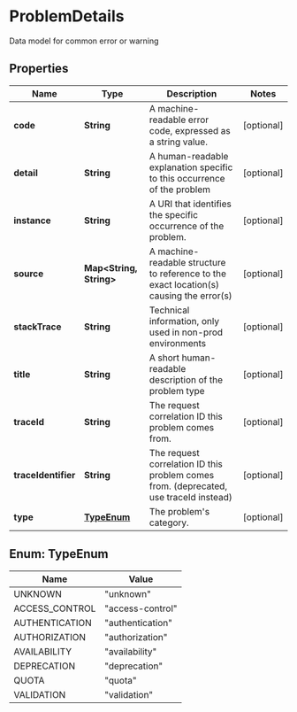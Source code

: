 

# ProblemDetails

Data model for common error or warning

## Properties

| Name | Type | Description | Notes |
|------------ | ------------- | ------------- | -------------|
|**code** | **String** | A machine-readable  error code, expressed as a string value. |  [optional] |
|**detail** | **String** | A human-readable explanation specific to this occurrence of the problem |  [optional] |
|**instance** | **String** | A URI that identifies the specific occurrence of the problem. |  [optional] |
|**source** | **Map&lt;String, String&gt;** | A machine-readable structure to reference to the exact location(s) causing the error(s) |  [optional] |
|**stackTrace** | **String** | Technical information, only used in non-prod environments |  [optional] |
|**title** | **String** | A short human-readable description of the problem type |  [optional] |
|**traceId** | **String** | The request correlation ID this problem comes from. |  [optional] |
|**traceIdentifier** | **String** | The request correlation ID this problem comes from. (deprecated, use traceId instead) |  [optional] |
|**type** | [**TypeEnum**](#TypeEnum) | The problem&#39;s category. |  [optional] |



## Enum: TypeEnum

| Name | Value |
|---- | -----|
| UNKNOWN | &quot;unknown&quot; |
| ACCESS_CONTROL | &quot;access-control&quot; |
| AUTHENTICATION | &quot;authentication&quot; |
| AUTHORIZATION | &quot;authorization&quot; |
| AVAILABILITY | &quot;availability&quot; |
| DEPRECATION | &quot;deprecation&quot; |
| QUOTA | &quot;quota&quot; |
| VALIDATION | &quot;validation&quot; |



